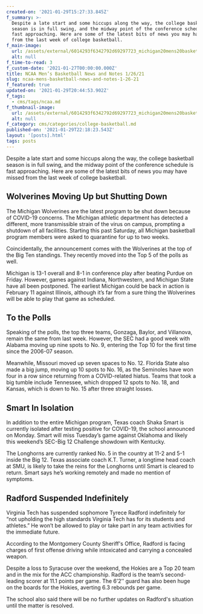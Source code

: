 ```yaml
---
created-on: '2021-01-29T15:27:33.845Z'
f_summary: >-
  Despite a late start and some hiccups along the way, the college basketball
  season is in full swing, and the midway point of the conference schedule is
  fast approaching. Here are some of the latest bits of news you may have missed
  from the last week of college basketball.
f_main-image:
  url: /assets/external/6014293f6342792d69297723_michigan20mens20basketball.jpg
  alt: null
f_time-to-read: 3
f_custom-date: '2021-01-27T00:00:00.000Z'
title: NCAA Men’s Basketball News and Notes 1/26/21
slug: ncaa-mens-basketball-news-and-notes-1-26-21
f_featured: true
updated-on: '2021-01-29T20:44:53.902Z'
f_tags:
  - cms/tags/ncaa.md
f_thumbnail-image:
  url: /assets/external/6014293f6342792d69297723_michigan20mens20basketball.jpg
  alt: null
f_category: cms/categories/college-basketball.md
published-on: '2021-01-29T22:18:23.543Z'
layout: '[posts].html'
tags: posts
---
```


Despite a late start and some hiccups along the way, the college basketball season is in full swing, and the midway point of the conference schedule is fast approaching. Here are some of the latest bits of news you may have missed from the last week of college basketball.  

Wolverines Moving Up but Shutting Down
--------------------------------------

  

The Michigan Wolverines are the latest program to be shut down because of COVID-19 concerns. The Michigan athletic department has detected a different, more transmissible strain of the virus on campus, prompting a shutdown of all facilities. Starting this past Saturday, all Michigan basketball program members were asked to quarantine for up to two weeks.

  

Coincidentally, the announcement comes with the Wolverines at the top of the Big Ten standings. They recently moved into the Top 5 of the polls as well.

  

Michigan is 13-1 overall and 8-1 in conference play after beating Purdue on Friday. However, games against Indiana, Northwestern, and Michigan State have all been postponed. The earliest Michigan could be back in action is February 11 against Illinois, although it’s far from a sure thing the Wolverines will be able to play that game as scheduled.

  

To the Polls
------------

  

Speaking of the polls, the top three teams, Gonzaga, Baylor, and Villanova, remain the same from last week. However, the SEC had a good week with Alabama moving up nine spots to No. 9, entering the Top 10 for the first time since the 2006-07 season.

  

Meanwhile, Missouri moved up seven spaces to No. 12. Florida State also made a big jump, moving up 10 spots to No. 16, as the Seminoles have won four in a row since returning from a COVID-related hiatus. Teams that took a big tumble include Tennessee, which dropped 12 spots to No. 18, and Kansas, which is down to No. 15 after three straight losses.

  

Smart In Isolation
------------------

  

In addition to the entire Michigan program, Texas coach Shaka Smart is currently isolated after testing positive for COVID-19, the school announced on Monday. Smart will miss Tuesday’s game against Oklahoma and likely this weekend’s SEC-Big 12 Challenge showdown with Kentucky.

  

The Longhorns are currently ranked No. 5 in the country at 11-2 and 5-1 inside the Big 12. Texas associate coach K.T. Turner, a longtime head coach at SMU, is likely to take the reins for the Longhorns until Smart is cleared to return. Smart says he’s working remotely and made no mention of symptoms.

  

Radford Suspended Indefinitely
------------------------------

  

Virginia Tech has suspended sophomore Tyrece Radford indefinitely for “not upholding the high standards Virginia Tech has for its students and athletes.” He won’t be allowed to play or take part in any team activities for the immediate future.

  

According to the Montgomery County Sheriff's Office, Radford is facing charges of first offense driving while intoxicated and carrying a concealed weapon.

  

Despite a loss to Syracuse over the weekend, the Hokies are a Top 20 team and in the mix for the ACC championship. Radford is the team’s second-leading scorer at 11.1 points per game. The 6’2’’ guard has also been huge on the boards for the Hokies, averting 6.3 rebounds per game.

  

The school also said there will be no further updates on Radford's situation until the matter is resolved.
